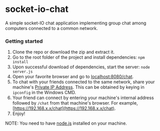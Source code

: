 # socket-io-chat
A simple socket-IO chat application implementing group chat among computers connected to a common network.

### Getting started
1. Clone the repo or download the zip and extract it.
2. Go to the root folder of the project and install dependencies: `npm install`
3. Upon successful download of dependencies, start the server: `node server.js`
4. Open your favorite browser and go to [localhost:8080/chat](https://localhost:8080/chat).
5. To chat with your friends connected to the same network, share your machine's [Private IP Address](https://en.m.wikipedia.org/wiki/Private_network). This can be obtained by keying in `ipconfig` in the Windows CMD.
6. Your friend can connect by entering your machine's internal address followed by `/chat` from that machine's browser. For example, [https://192.168.x.x/chat](https://192.168.x.x/chat).
7. Enjoy!

NOTE: You need to have [node.js](https://nodejs.org/en/download/) installed on your machine.
